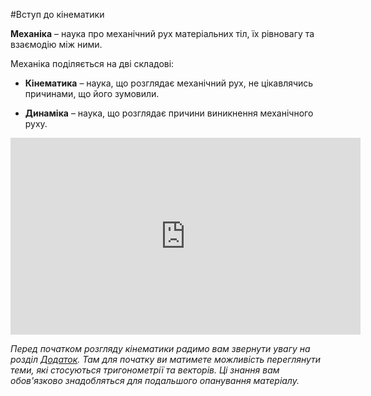 #Вступ до кінематики

<span class="p1"><b>Механіка</b></span> – наука про механiчний рух матерiальних тiл, їх рiвновагу та взаємодiю мiж ними.

Механіка поділяється на дві складові:
* <p1>**Кiнематика**</p1> – наука, що розглядає механiчний рух, не цiкавлячись причинами,
що його зумовили.

* <p1>**Динамiка**</p1> – наука, що розглядає причини виникнення механiчного руху.





<div class="fluidMedia">
<iframe width="560" height="315" src="https://www.youtube.com/embed/bVlO6JCrF1U" frameborder="0" allowfullscreen></iframe>
</div>

<div class="popup"> </div>

<p></p>

<em>Перед початком розгляду кінематики радимо вам звернути увагу на розділ [Додаток](/../Add/trigonometry/trigonometry.md). Там для початку ви матимете можливість переглянути теми, які стосуються тригонометрії та векторів. Ці знання вам обов'язково знадобляться для подальшого опанування матеріалу. </em> 




    